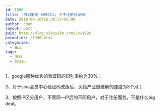 ```yaml
---
id: 1996
title: '培训笔记 &#8211; 关于注册验证码'
date: 2010-09-16T16:38:57+00:00
author: chen
layout: post
guid: http://blog.yikuyiku.com/?p=1996
permalink: /1996.html
categories:
  - 备忘
tags:
  - 培训
  - 验证码
---
```

1、google那种优秀的验证码的识别率约为30%；
  
2、对于sina会员中心验证码改版后，灰色产业链破解的速度为3个月；
  
3、按照IP区分用户，不管同一IP后的不同用户，对于注册而言，不是什么big deal。